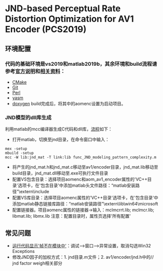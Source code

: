 # JND-based Perceptual Rate Distortion Optimization for AV1 Encoder (PCS2019)

## 环境配置
### 代码的基础环境是vs2019和matlab2019b，其余环境和build流程请参考[官方说明](https://aomedia.googlesource.com/aom/)和[相关资料](https://blog.csdn.net/Annie_heyeqq/article/details/126728967)：
* [CMake](https://cmake.org/)
* [Git](https://git-scm.com/)
* [Perl](https://www.perl.org/)
* [yasm](http://yasm.tortall.net/)
* [doxygen](https://www.doxygen.nl/)
build完成后，将其中的aomenc设置为启动项目。

### JND模型的dll库生成
利用matlab的mcc编译器生成C代码和dll库，[流程](https://zhuanlan.zhihu.com/p/507321132)如下：
* 打开matlab，切换至jnd目录，在命令窗口中输入：
```
mex -setup
mbuild -setup
mcc -W lib:jnd_mat -T link:lib func_JND_modeling_pattern_complexity.m
```
* 将产生的jnd_mat.h和jnd_mat.c移动至av1/encoder目录，jnd_mat.lib移动至build目录，jnd_mat.dll移动至.exe可执行文件目录
* 配置VS包含目录：选择项目aomenc和aom_av1_encoder属性的'VC++目录'选项卡，在'包含目录'中添加matlab头文件路径：“matlab安装路径”\extern\include
* 配置VS库目录：选择项目aomenc属性的'VC++目录'选项卡，在'包含目录'中添加matlab静态链接库路径：“matlab安装路径”\extern\lib\win64\microsoft
* 配置链接器。项目aomenc属性的链接器->输入：mclmcrrt.lib; mclmcr.lib; libmat.lib; libmx.lib
注意：配置目录时，属性页选择'所有配置'

## 常见问题
* [运行代码显示'帧不在模块中'](https://blog.csdn.net/lvh98/article/details/124754645)：调试–>窗口–>异常设置，取消勾选Win32 Exceptions
* 修改JND因子的加权方式：1. jnd目录.m文件；2. av1/encoder/jnd.h中的// jnd factor weigh相关部分